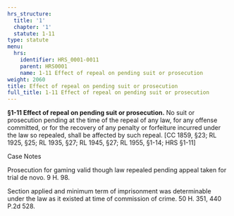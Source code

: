 ```yaml
---
hrs_structure:
  title: '1'
  chapter: '1'
  statute: 1-11
type: statute
menu:
  hrs:
    identifier: HRS_0001-0011
    parent: HRS0001
    name: 1-11 Effect of repeal on pending suit or prosecution
weight: 2060
title: Effect of repeal on pending suit or prosecution
full_title: 1-11 Effect of repeal on pending suit or prosecution
---
```

**§1-11 Effect of repeal on pending suit or prosecution.** No suit or prosecution pending at the time of the repeal of any law, for any offense committed, or for the recovery of any penalty or forfeiture incurred under the law so repealed, shall be affected by such repeal. [CC 1859, §23; RL 1925, §25; RL 1935, §27; RL 1945, §27; RL 1955, §1-14; HRS §1-11]

Case Notes

Prosecution for gaming valid though law repealed pending appeal taken for trial de novo. 9 H. 98.

Section applied and minimum term of imprisonment was determinable under the law as it existed at time of commission of crime. 50 H. 351, 440 P.2d 528.